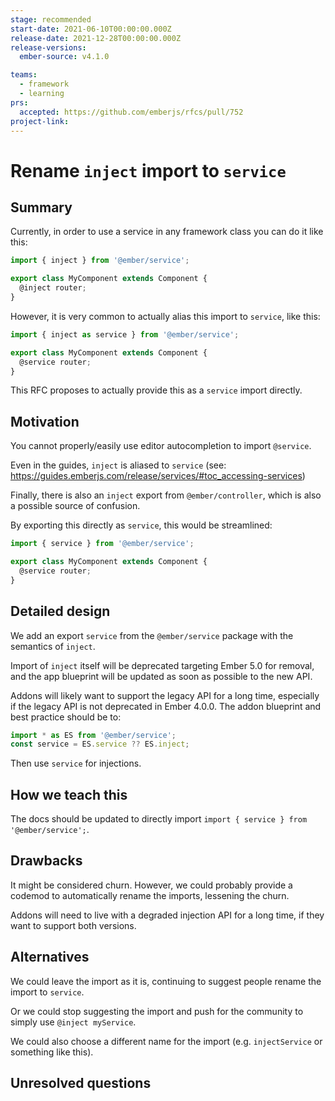 ```yaml
---
stage: recommended
start-date: 2021-06-10T00:00:00.000Z
release-date: 2021-12-28T00:00:00.000Z
release-versions:
  ember-source: v4.1.0

teams:
  - framework
  - learning
prs:
  accepted: https://github.com/emberjs/rfcs/pull/752
project-link:
---
```


<!---
Directions for above:

Stage: Leave as is
Start Date: Fill in with today's date, YYYY-MM-DD
Release Date: Leave as is
Release Versions: Leave as is
Relevant Team(s): Fill this in with the [team(s)](README.md#relevant-teams) to which this RFC applies
RFC PR: Fill this in with the URL for the Proposal RFC PR
-->

# Rename `inject` import to `service`

## Summary

Currently, in order to use a service in any framework class you can do it like this:

```js
import { inject } from '@ember/service';

export class MyComponent extends Component {
  @inject router;
}
```

However, it is very common to actually alias this import to `service`, like this:

```js
import { inject as service } from '@ember/service';

export class MyComponent extends Component {
  @service router;
}
```

This RFC proposes to actually provide this as a `service` import directly.


## Motivation

You cannot properly/easily use editor autocompletion to import `@service`.

Even in the guides, `inject` is aliased to `service` (see: https://guides.emberjs.com/release/services/#toc_accessing-services)

Finally, there is also an `inject` export from `@ember/controller`, which is also a possible source of confusion.

By exporting this directly as `service`, this would be streamlined:

```js
import { service } from '@ember/service';

export class MyComponent extends Component {
  @service router;
}
```

## Detailed design

We add an export `service` from the `@ember/service` package with the semantics
of `inject`.

Import of `inject` itself will be deprecated targeting Ember 5.0 for removal,
and the app blueprint will be updated as soon as possible to the new API.

Addons will likely want to support the legacy API for a long time, especially
if the legacy API is not deprecated in Ember 4.0.0. The addon blueprint and
best practice should be to:

```js
import * as ES from '@ember/service';
const service = ES.service ?? ES.inject;
```

Then use `service` for injections.

## How we teach this

The docs should be updated to directly import `import { service } from '@ember/service';`.

## Drawbacks

It might be considered churn. However, we could probably provide a codemod to
automatically rename the imports, lessening the churn.

Addons will need to live with a degraded injection API for a long time, if they
want to support both versions.

## Alternatives

We could leave the import as it is, continuing to suggest people rename the import to `service`.

Or we could stop suggesting the import and push for the community to simply use `@inject myService`.

We could also choose a different name for the import (e.g. `injectService` or something like this).

## Unresolved questions
